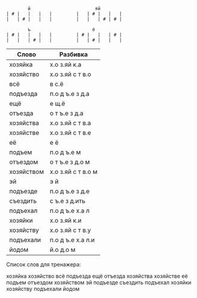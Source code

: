 
```
        й                        яй
| # |   |   |   |         |   | # |   |   |
|   | # |   |   |         |   |   | # | # |

        ъ                       ё
| # |   |   |   |         | # |   |   | # |
|   |   | # |   |         |   | # |   |   |

```


| Слово | Разбивка |
| --- | --- |
| хозяйка | х.о з.яй к.а | 
| хозяйство | х.о з.яй с т в.о | 
| всё | в с.ё | 
| подъезда | п.о д ъ.е з д.а | 
| ещё | е щ.ё | 
| отъезда | о т ъ.е з д.а | 
| хозяйства | х.о з.яй с т в.а | 
| хозяйстве | х.о з.яй с т в.е | 
| её | е ё | 
| подъем | п.о д ъ.е м | 
| отъездом | о т ъ.е з д.о м | 
| хозяйством | х.о з.яй с т в.о м | 
| эй | э й | 
| подъезде | п.о д ъ.е з д.е | 
| съездить | с ъ.е з д.ить | 
| подъехал | п.о д ъ.е х.а л | 
| хозяйки | х.о з.яй к.и | 
| хозяйству | х.о з.яй с т в.у | 
| подъехали | п.о д ъ.е х.а л.и | 
| йодом | й.о д.о м | 

Список слов для тренажера:

хозяйка хозяйство всё подъезда ещё отъезда хозяйства хозяйстве её подъем отъездом хозяйством эй подъезде съездить подъехал хозяйки хозяйству подъехали йодом
